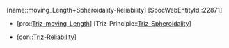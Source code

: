 ﻿---
type: TrizContradiction
aliases:
- moving_Length+Spheroidality-Reliability
license: CC BY-SA 4.0
copyright: https://github.com/SpocWeb
IsDeleted: false
IsReadOnly: false
Confidential: public
tags: 
- Triz/Contradiction
---
[name::moving_Length+Spheroidality-Reliability]
[SpocWebEntityId::22871]
+ [pro::[Triz-moving_Length](tech/Triz/Parameter/Triz-moving_Length.md)]
[Triz-Principle::[Triz-Spheroidality](tech/Triz/Principle/Triz-Spheroidality.md)]
- [con::[Triz-Reliability](tech/Triz/Parameter/Triz-Reliability.md)]

